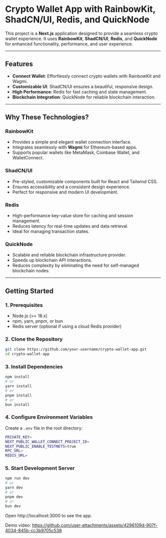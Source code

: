 # Crypto Wallet App with RainbowKit, ShadCN/UI, Redis, and QuickNode

This project is a **Next.js** application designed to provide a seamless crypto wallet experience. It uses **RainbowKit**, **ShadCN/UI**, **Redis**, and **QuickNode** for enhanced functionality, performance, and user experience.

---

## **Features**

- **Connect Wallet**: Effortlessly connect crypto wallets with RainbowKit and Wagmi.
- **Customizable UI**: ShadCN/UI ensures a beautiful, responsive design.
- **High Performance**: Redis for fast caching and state management.
- **Blockchain Integration**: QuickNode for reliable blockchain interaction.

---

## **Why These Technologies?**

### **RainbowKit**

- Provides a simple and elegant wallet connection interface.
- Integrates seamlessly with **Wagmi** for Ethereum-based apps.
- Supports popular wallets like MetaMask, Coinbase Wallet, and WalletConnect.

### **ShadCN/UI**

- Pre-styled, customizable components built for React and Tailwind CSS.
- Ensures accessibility and a consistent design experience.
- Perfect for responsive and modern UI development.

### **Redis**

- High-performance key-value store for caching and session management.
- Reduces latency for real-time updates and data retrieval.
- Ideal for managing transaction states.

### **QuickNode**

- Scalable and reliable blockchain infrastructure provider.
- Speeds up blockchain API interactions.
- Reduces complexity by eliminating the need for self-managed blockchain nodes.

---

## **Getting Started**

### **1. Prerequisites**

- Node.js (>= 18.x)
- npm, yarn, pnpm, or bun
- Redis server (optional if using a cloud Redis provider)

### **2. Clone the Repository**

```bash
git clone https://github.com/your-username/crypto-wallet-app.git
cd crypto-wallet-app
```

### **3. Install Dependencies**

```bash
npm install
# or
yarn install
# or
pnpm install
# or
bun install
```

### **4. Configure Environment Variables**

Create a `.env` file in the root directory:

```bash
PRIVATE_KEY=
NEXT_PUBLIC_WALLET_CONNECT_PROJECT_ID=
NEXT_PUBLIC_ENABLE_TESTNETS=true
RPC_URL=
REDIS_URL=
```

### **5. Start Development Server**

```bash
npm run dev
# or
yarn dev
# or
pnpm dev
# or
bun dev
```

Open http://localhost:3000 to see the app.


Demo video:
https://github.com/user-attachments/assets/4296109d-907f-4034-845b-cc3b9705c538


